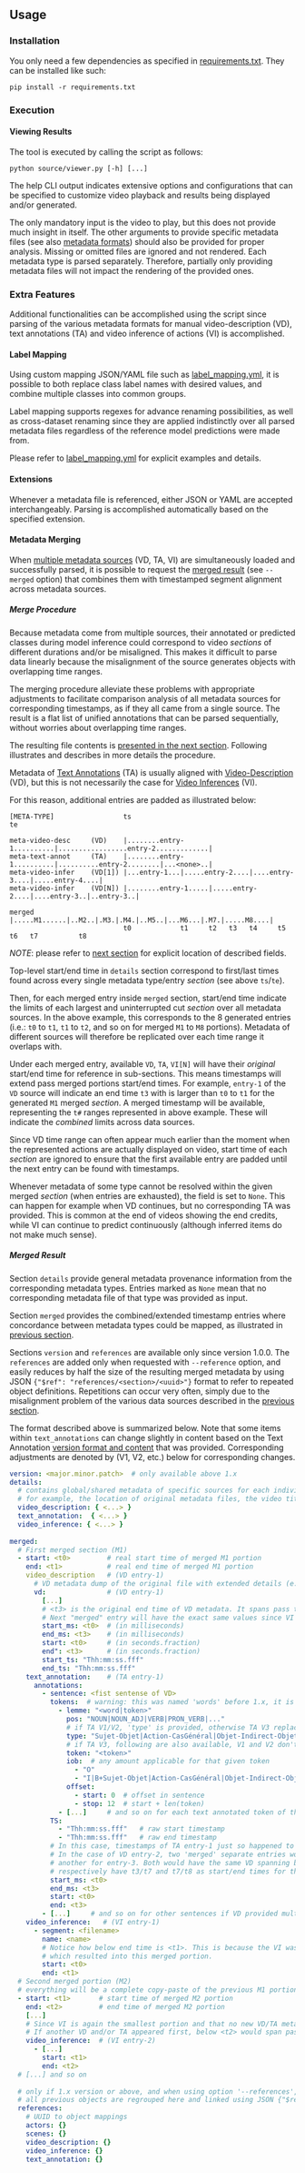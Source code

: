 
## Usage 

### Installation

You only need a few dependencies as specified in [requirements.txt](../requirements.txt).
They can be installed like such: 

    pip install -r requirements.txt


### Execution

#### Viewing Results

The tool is executed by calling the script as follows: 

    python source/viewer.py [-h] [...]


The help CLI output indicates extensive options and configurations that can be specified to customize video playback
and results being displayed and/or generated.

The only mandatory input is the video to play, but this does not provide much insight in itself. The other arguments
to provide specific metadata files (see also [metadata formats](metadata_format.md)) should also be provided for proper
analysis. Missing or omitted files are ignored and not rendered. Each metadata type is parsed separately. Therefore,
partially only providing metadata files will not impact the rendering of the provided ones.  


### Extra Features

Additional functionalities can be accomplished using the script since parsing of the various metadata formats for
manual video-description (VD), text annotations (TA) and video inference of actions (VI) is accomplished. 

#### Label Mapping

Using custom mapping JSON/YAML file such as [label_mapping.yml][mapping-example], it is possible to both replace
class label names with desired values, and combine multiple classes into common groups. 
 
Label mapping supports regexes for advance renaming possibilities, as well as cross-dataset renaming since they are 
applied indistinctly over all parsed metadata files regardless of the reference model predictions were made from.

Please refer to [label_mapping.yml][mapping-example] for explicit examples and details. 

[mapping-example]: ../label_mapping.yml

#### Extensions

Whenever a metadata file is referenced, either JSON or YAML are accepted interchangeably. 
Parsing is accomplished automatically based on the specified extension.

#### Metadata Merging 

When [multiple metadata sources](metadata_format.md) (VD, TA, VI) are simultaneously loaded and successfully parsed, 
it is possible to request the [merged result](#merged-result) (see ``--merged`` option) that combines them with 
timestamped segment alignment across metadata sources. 

##### Merge Procedure

Because metadata come from multiple sources, their annotated or predicted classes during model inference could 
correspond to video *sections* of different durations and/or be misaligned. This makes it difficult to parse data
linearly because the misalignment of the source generates objects with overlapping time ranges.

The merging procedure alleviate these problems with appropriate adjustments to facilitate comparison analysis of all
metadata sources for corresponding timestamps, as if they all came from a single source. The result is a flat list of
unified annotations that can be parsed sequentially, without worries about overlapping time ranges.

The resulting file contents is [presented in the next section](#merged-result). Following illustrates and describes
in more details the procedure.

Metadata of [Text Annotations](metadata_format.md#text-annotation-metadata-ta) (TA) is usually aligned with 
[Video-Description](metadata_format.md#video-description-metadata-vd) (VD), but this is not necessarily the case 
for [Video Inferences](metadata_format.md#video-action-recognition-inference-metadata-vi) (VI). 

For this reason, additional entries are padded as illustrated below:

    [META-TYPE]                 ts                                                              te

    meta-video-desc     (VD)    |........entry-1..........|.................entry-2.............|
    meta-text-annot     (TA)    |........entry-1..........|..........entry-2........|...<none>..|
    meta-video-infer    (VD[1]) |...entry-1...|.....entry-2....|....entry-3....|.....entry-4....|
    meta-video-infer    (VD[N]) |........entry-1.....|.....entry-2....|....entry-3..|..entry-3..|

    merged                      |.....M1......|..M2..|.M3.|.M4.|..M5..|...M6...|.M7.|.....M8....|
                                t0            t1     t2   t3   t4     t5       t6   t7          t8

*NOTE*: please refer to [next section](#merged-result) for explicit location of described fields.

Top-level start/end time in `details` section correspond to first/last times found across every single
metadata type/entry *section* (see above `ts`/`te`).

Then, for each merged entry inside `merged` section, start/end time indicate the limits of each largest and 
uninterrupted cut *section* over all metadata sources. In the above example, this corresponds to the 8 generated 
entries (i.e.: `t0` to `t1`,  `t1` to `t2`, and so on for merged `M1` to `M8` portions). Metadata of different 
sources will therefore be replicated over each time range it overlaps with.

Under each merged entry, available `VD`, `TA`, `VI[N]` will have their *original* start/end time for reference in 
sub-sections. This means timestamps will extend pass merged portions start/end times. For example, `entry-1` of the
`VD` source will indicate an end time `t3` with is larger than `t0` to `t1` for the generated `M1` merged *section*. 
A merged timestamp will be available, representing the `t#` ranges represented in above example. These will indicate 
the *combined* limits across data sources. 

Since VD time range can often appear much earlier than the moment when the represented actions are actually
displayed on video, start time of each *section* are ignored to ensure that the first available entry are padded
until the next entry can be found with timestamps.

Whenever metadata of some type cannot be resolved within the given merged *section* (when entries are exhausted),
the field is set to `None`. This can happen for example when VD continues, but no corresponding TA was
provided. This is common at the end of videos showing the end credits, while VI can continue to predict 
continuously (although inferred items do not make much sense).

##### Merged Result

Section `details` provide general metadata provenance information from the corresponding metadata types.
Entries marked as `None` mean that no corresponding metadata file of that type was provided as input.

Section `merged` provides the combined/extended timestamp entries where concordance between metadata types
could be mapped, as illustrated in [previous section](#merge-procedure).

Sections `version` and `references` are available only since version 1.0.0. 
The `references` are added only when requested with ``--reference`` option, and easily reduces by half the size of 
the resulting merged metadata by using JSON ``{"$ref": "references/<section>/<uuid>"}`` format to refer to repeated
object definitions. Repetitions can occur very often, simply due to the misalignment problem of the various data 
sources described in the [previous section](#merge-procedure).

The format described above is summarized below. 
Note that some items within `text_annotations` can change slightly in content based on the Text Annotation 
[version format and content](metadata_format.md#text-annotation-metadata-ta) that was provided. Corresponding
adjustments are denoted by (V1, V2, etc.) below for corresponding changes.

```yaml
version: <major.minor.patch>  # only available above 1.x
details: 
  # contains global/shared metadata of specific sources for each individual VD, TA, VI sections
  # for example, the location of original metadata files, the video title, configurations, etc. will be available here
  video_description: { <...> }
  text_annotation:  { <...> }
  video_inference: { <...> }
  
merged:
  # First merged section (M1) 
  - start: <t0>         # real start time of merged M1 portion
    end: <t1>           # real end time of merged M1 portion
    video_description   # (VD entry-1)
      # VD metadata dump of the original file with extended details (e.g.: corrected timestamps formats)   
      vd:               # (VD entry-1)
        [...]
        # <t3> is the original end time of VD metadata. It spans pass the end <t1> of merged portion. 
        # Next "merged" entry will have the exact same values since VI needs to be replicated (see lower comments). 
        start_ms: <t0>  # (in milliseconds)
        end_ms: <t3>    # (in milliseconds)
        start: <t0>     # (in seconds.fraction)
        end": <t3>      # (in seconds.fraction)
        start_ts: "Thh:mm:ss.fff"
        end_ts: "Thh:mm:ss.fff"
    text_annotation:    # (TA entry-1)
      annotations: 
        - sentence: <fist sentense of VD>
          tokens:  # warning: this was named 'words' before 1.x, it is renamed because they are not necessarily 'words'
            - lemme: "<word|token>"
              pos: "NOUN|NOUN_ADJ|VERB|PRON_VERB|..."
              # if TA V1/V2, 'type' is provided, otherwise TA V3 replaces it by an extended IOB notation with classes
              type: "Sujet-Objet|Action-CasGénéral|Objet-Indirect-Objet|..."
              # if TA V3, following are also available, V1 and V2 don't have them
              token: "<token>"
              iob:  # any amount applicable for that given token
                - "O"                                                             # "O" for no previous annotation 
                - "I|B+Sujet-Objet|Action-CasGénéral|Objet-Indirect-Objet|..."    # extended 'type' annotation 
              offset:
                - start: 0  # offset in sentence
                - stop: 12  # start + len(token)
            - [...]     # and so on for each text annotated token of the sentence 
          TS: 
            - "Thh:mm:ss.fff"   # raw start timestamp
            - "Thh:mm:ss.fff"   # raw end timestamp
          # In this case, timestamps of TA entry-1 just so happened to be aligned with VD entry-1
          # In the case of VD entry-2, two 'merged' separate entries would exist, one for TA entry-2 and 
          # another for entry-3. Both would have the same VD spanning between t3 and t8. Those entries would 
          # respectively have t3/t7 and t7/t8 as start/end times for the TA sub-section. 
          start_ms: <t0>
          end_ms: <t3>
          start: <t0>
          end: <t3>
        - [...]     # and so on for other sentences if VD provided multiple onces
    video_inference:   # (VI entry-1)
      - segment: <filename>
        name: <name>
        # Notice how below end time is <t1>. This is because the VI was the smallest portion between VD, TA, VI
        # which resulted into this merged portion.
        start: <t0>
        end: <t1>
  # Second merged portion (M2)
  # everything will be a complete copy-paste of the previous M1 portion, except below fields. 
  - start: <t1>       # start time of merged M2 portion
    end: <t2>         # end time of merged M2 portion
    [...]
    # Since VI is again the smallest portion and that no new VD/TA metadata was overlapping, only VI changes.
    # If another VD and/or TA appeared first, below <t2> would span pass the final 'merged' time of that portion.
    video_inference:  # (VI entry-2)
      - [...]
        start: <t1>
        end: <t2>
  # [...] and so on
  
  # only if 1.x version or above, and when using option '--references', following sections are generated
  # all previous objects are regrouped here and linked using JSON {"$ref": "references/<section>/<uuid>"}
  references:
    # UUID to object mappings
    actors: {}
    scenes: {}
    video_description: {}
    video_inference: {}
    text_annotation: {}
```
